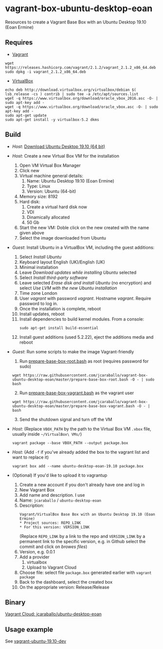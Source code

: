 # vagrant-box-ubuntu-desktop-eoan
Resources to create a Vagrant Base Box with an Ubuntu Desktop 19.10 (Eoan Ermine)

## Requires

* [Vagrant](https://www.vagrantup.com/downloads.html)
```
wget https://releases.hashicorp.com/vagrant/2.1.2/vagrant_2.1.2_x86_64.deb
sudo dpkg -i vagrant_2.1.2_x86_64.deb
```

* [VirtualBox](https://www.virtualbox.org/wiki/Linux_Downloads)
```
echo deb http://download.virtualbox.org/virtualbox/debian $( lsb_release -cs ) contrib | sudo tee -a /etc/apt/sources.list
wget -q https://www.virtualbox.org/download/oracle_vbox_2016.asc -O- | sudo apt-key add -
wget -q https://www.virtualbox.org/download/oracle_vbox.asc -O- | sudo apt-key add -
sudo apt-get update
sudo apt-get install -y virtualbox-5.2 dkms
```

## Build
* _Host_: [Download Ubuntu Desktop 19.10 (64 bit)](https://www.ubuntu.com/download/desktop)
* _Host_: Create a new Virtual Box VM for the installation
  1. Open VM Virtual Box Manager
  2. Click new
  3. Virtual machine general details:
     1. Name: Ubuntu Desktop 19.10 (Eoan Ermine)
     2. Type: Linux
     3. Version: Ubuntu (64-bit)
  4. Memory size: 8192
  5. Hard disk:
     1. Create a virtual hard disk now
     2. VDI
     3. Dinamically allocated
     4. 50 Gb
  6. Start the new VM: Doble click on the new created with the name given above
  7. Select the image downloaded from Ubuntu
* _Guest_: Install Ubuntu in a VirtualBox VM, including the guest additions:
  1. Select _Install Ubuntu_
  2. Keyboard layout English (UK)/English (UK)  
  3. Minimal installation
  4. Leave _Download updates while installing Ubuntu_ selected
  5. Select _Install third-party software_
  6. Leave selected _Erase disk and install Ubuntu_ (no encryption) and select _Use LVM with the new Ubuntu installation_
  7. Time zone London
  8. User _vagrant_ with password _vagrant_. Hostname _vagrant_. Require password to log in.
  9. Once the installation is complete, reboot
  10. Install updates, reboot
  11. Install dependencies to build kernel modules. From a console:
      ```
      sudo apt-get install build-essential
      ```
  12. Install guest additions (used 5.2.22), eject the additions media and reboot

* _Guest_: Run some scripts to make the image Vagrant-friendly
  1. Run [prepare-base-box-root.bash](prepare-base-box-root.bash) as root (requires password for sudo)
  ```
  wget https://raw.githubusercontent.com/jcaraballo/vagrant-box-ubuntu-desktop-eoan/master/prepare-base-box-root.bash -O - | sudo bash
  ```
  2. Run [prepare-base-box-vagrant.bash](prepare-base-box-vagrant.bash) as the vagrant user
  ```
  wget https://raw.githubusercontent.com/jcaraballo/vagrant-box-ubuntu-desktop-eoan/master/prepare-base-box-vagrant.bash -O - | bash
  ```
  3. Send the shutdown signal and turn off the VM

* _Host_:
  (Replace `VBOX_PATH` by the path to the Virtual Box VM `.vbox` file, usually inside `~/VirtualBox\ VMs/`)
  ```
  vagrant package --base VBOX_PATH --output package.box
  ```

* _Host_:
  (Add `-f` if you've already added the box to the vagrant list and want to
  replace it)
  ```
  vagrant box add --name ubuntu-desktop-eoan-19.10 package.box
  ```

* (Optional) If you'd like to upload it to vagrantup
  1. Create a new account if you don't already have one and log in
  2. New Vagrant Box
  3. Add name and description. I use
    1. Name: `jcaraballo` / `ubuntu-desktop-eoan`
    2. Description:
       ```
       Vagrant/VirtualBox Base Box with an Ubuntu Desktop 19.10 (Eoan Ermine)
       * Project sources: REPO_LINK
       * For this version: VERSION_LINK
       ```
       (Replace `REPO_LINK` by a link to the repo and `VERSION_LINK` by a permanent
       link to the specific version, e.g. in Github select the commit and click
       on _browes files_)
  4. Version, e.g. 0.0.1
  5. Add a provider
     1. virtualbox
     2. Upload to Vagrant Cloud
  6. Choose file: select file `package.box` generated earlier with `vagrant package`
  7. Back to the dashboard, select the created box
  8. On the appropriate version: Release/Release


## Binary
[Vagrant Cloud: jcaraballo/ubuntu-desktop-eoan](https://app.vagrantup.com/jcaraballo/boxes/ubuntu-desktop-eoan)

## Usage example
See [vagrant-ubuntu-19.10-dev](https://github.com/jcaraballo/vagrant-ubuntu-19.10-dev)
